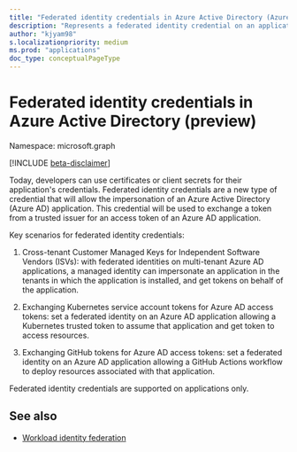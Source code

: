 ```yaml
---
title: "Federated identity credentials in Azure Active Directory (Azure AD)"
description: "Represents a federated identity credential on an application."
author: "kjyam98"
s.localizationpriority: medium
ms.prod: "applications"
doc_type: conceptualPageType
---
```


# Federated identity credentials in Azure Active Directory (preview)

Namespace: microsoft.graph

[!INCLUDE [beta-disclaimer](../../includes/beta-disclaimer.md)]

Today, developers can use certificates or client secrets for their application's credentials. Federated identity credentials are a new type of credential that will allow the impersonation of an Azure Active Directory (Azure AD) application. This credential will be used to exchange a token from a trusted issuer for an access token of an Azure AD application.

Key scenarios for federated identity credentials:
1) Cross-tenant Customer Managed Keys for Independent Software Vendors (ISVs): with federated identities on multi-tenant Azure AD applications, a managed identity can impersonate an application in the tenants in which the application is installed, and get tokens on behalf of the application.
   
2) Exchanging Kubernetes service account tokens for Azure AD access tokens: set a federated identity on an Azure AD application allowing a Kubernetes trusted token to assume that application and get token to access resources.
   
3) Exchanging GitHub tokens for Azure AD access tokens: set a federated identity on an Azure AD application allowing a GitHub Actions workflow to deploy resources associated with that application.

Federated identity credentials are supported on applications only.




## See also

+ [Workload identity federation](/azure/active-directory/develop/workload-identity-federation)